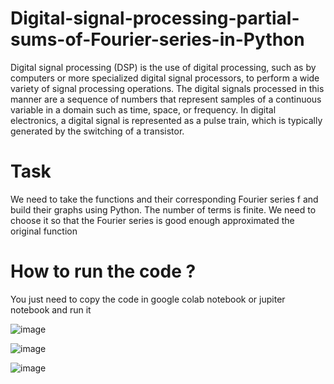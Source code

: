 # Digital-signal-processing-partial-sums-of-Fourier-series-in-Python

Digital signal processing (DSP) is the use of digital processing, such as by computers or more specialized digital signal processors, to perform a wide variety of signal processing operations. The digital signals processed in this manner are a sequence of numbers that represent samples of a continuous variable in a domain such as time, space, or frequency. In digital electronics, a digital signal is represented as a pulse train, which is typically generated by the switching of a transistor.
# Task
 We need to take the functions and their corresponding Fourier series f and build their graphs using Python.
The number of terms is finite. We need to choose it so that the Fourier series is good enough
approximated the original function

# How to run the code ?
You just need to copy the code in google colab notebook or jupiter notebook and run it

![image](https://user-images.githubusercontent.com/34397634/179201020-f87e37b9-b041-4f8b-87e1-a19029afe1d8.png)

![image](https://user-images.githubusercontent.com/34397634/179201125-7623ea07-639f-4681-a155-f7c45a57a164.png)

![image](https://user-images.githubusercontent.com/34397634/179201218-d7c24819-9862-4481-a629-269fc9c3649c.png)
